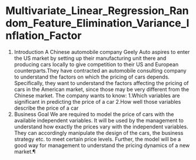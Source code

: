 # Multivariate_Linear_Regression_Random_Feature_Elimination_Variance_Inflation_Factor
1. Introduction
A Chinese automobile company Geely Auto aspires to enter the US market by setting up their manufacturing unit there and producing cars locally to give competition to their US and European counterparts.They have contracted an automobile consulting company to understand the factors on which the pricing of cars depends. Specifically, they want to understand the factors affecting the pricing of cars in the American market, since those may be very different from the Chinese market. The company wants to know:
1.Which variables are significant in predicting the price of a car
2.How well those variables describe the price of a car
2. Business Goal
We are required to model the price of cars with the available independent variables. It will be used by the management to understand how exactly the prices vary with the independent variables. They can accordingly manipulate the design of the cars, the business strategy etc. to meet certain price levels. Further, the model will be a good way for management to understand the pricing dynamics of a new market.¶
